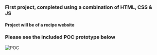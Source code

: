 ### First project, completed using a combination of HTML, CSS & JS 
#### Project will be of a recipe website

### Please see the included POC prototype below

![POC](https://github.com/BrandonButler123/Tutorial1/blob/main/website1POC.jpg)